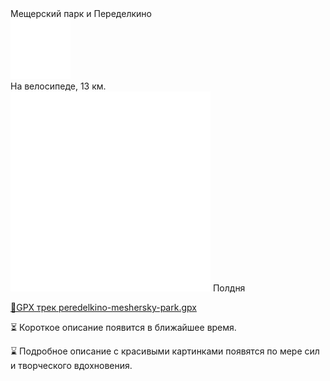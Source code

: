
<link rel="stylesheet" href="../assets-custom/css/style-markdown.css">
<div class="cover-container" style="background-image: url('meshersky-1600.jpg');">
	<div class="cover-text">
		<div class="cover-title">
            Мещерский парк и Переделкино
        </div>
		<div class="cover-description">
			<div class="packages-location">
                <img loading="lazy" src="../assets-custom/icon-bike.png" alt="" class="cover-icon">
                <div class="h4-default regular">На велосипеде, 13 км.</div>
            </div>
            <div>
                <img class="cover-icon" loading="lazy" src="../assets-custom/icon-time.png" alt=""  />
                <span>Полдня</span>
            </div>
		</div>
	</div>
</div>

<div id="map"></div>

[📍GPX трек peredelkino-meshersky-park.gpx](peredelkino-meshersky-park.gpx)


⏳ Короткое описание появится в ближайшее время.

⌛ Подробное описание с красивыми картинками появятся по мере сил и творческого вдохновения.


<link href="https://api.mapbox.com/mapbox-gl-js/v3.10.0/mapbox-gl.css" rel="stylesheet">
<script src="https://api.mapbox.com/mapbox-gl-js/v3.10.0/mapbox-gl.js"></script>
<script src="https://cdn.jsdelivr.net/npm/js-yaml@4.1.0/dist/js-yaml.min.js"></script>
<script src="../assets-custom/js/cozy-journey.js"></script>
<script>architectMap({
    tracks: [{path: 'peredelkino-meshersky-park.gpx'}]
    });
</script>

